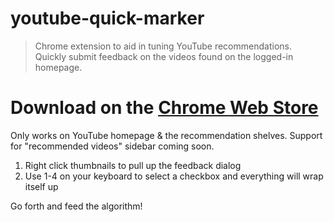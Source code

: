 # youtube-quick-marker
> Chrome extension to aid in tuning YouTube recommendations.<br>
> Quickly submit feedback on the videos found on the logged-in homepage.

# Download on the [Chrome Web Store](https://chrome.google.com/webstore/detail/youtube-quick-marker/bncnhnnpapgigkfdohnjlnlijfgbjijf)

Only works on YouTube homepage & the recommendation shelves. Support for "recommended videos" sidebar coming soon.

1. Right click thumbnails to pull up the feedback dialog
2. Use 1-4 on your keyboard to select a checkbox and everything will wrap itself up

Go forth and feed the algorithm!
